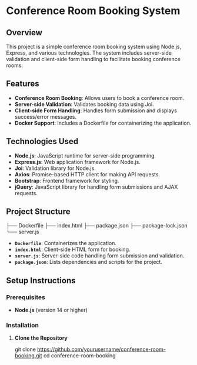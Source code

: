 # Conference Room Booking System

## Overview

This project is a simple conference room booking system using Node.js, Express, and various technologies. The system includes server-side validation and client-side form handling to facilitate booking conference rooms.

## Features

- **Conference Room Booking**: Allows users to book a conference room.
- **Server-side Validation**: Validates booking data using Joi.
- **Client-side Form Handling**: Handles form submission and displays success/error messages.
- **Docker Support**: Includes a Dockerfile for containerizing the application.

## Technologies Used

- **Node.js**: JavaScript runtime for server-side programming.
- **Express.js**: Web application framework for Node.js.
- **Joi**: Validation library for Node.js.
- **Axios**: Promise-based HTTP client for making API requests.
- **Bootstrap**: Frontend framework for styling.
- **jQuery**: JavaScript library for handling form submissions and AJAX requests.

## Project Structure

├── Dockerfile
├── index.html
├── package.json
├── package-lock.json
└── server.js


- **`Dockerfile`**: Containerizes the application.
- **`index.html`**: Client-side HTML form for booking.
- **`server.js`**: Server-side code handling form submission and validation.
- **`package.json`**: Lists dependencies and scripts for the project.

## Setup Instructions

### Prerequisites

- **Node.js** (version 14 or higher)

### Installation

1. **Clone the Repository**

   git clone https://github.com/yourusername/conference-room-booking.git
   cd conference-room-booking
